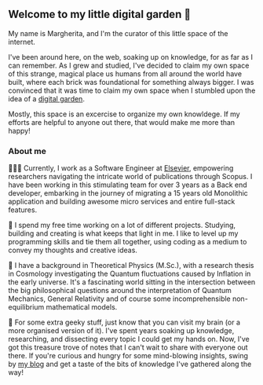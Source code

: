 ## Welcome to my little digital garden  🌱

My name is Margherita, and I'm the curator of this little space of the internet.

I've been around here, on the web, soaking up on knowledge, for as far as I can remember.
As I grew and studied, I've decided to claim my own space of this strange, magical place us humans from all around the world have built, where each brick was foundational for something always bigger.
I was convinced that it was time to claim my own space when I stumbled upon the idea of a [digital garden](https://tomcritchlow.com/2019/02/17/building-digital-garden/).

Mostly, this space is an excercise to organize my own knowldege. If my efforts are helpful to anyone out there, that would make me more than happy!

### About me
👩🏻‍💻 Currently, I work as a Software Engineer at [Elsevier](http://localhost:3000/elsevier), empowering researchers navigating the intricate world of publications through Scopus. I have been working in this stimulating team for over 3 years as a Back end developer, embarking in the journey of migrating a 15 years old Monolithic application and building awesome micro services and entire full-stack features.

🤖 I spend my free time working on a lot of different projects. Studying, building and creating is what keeps that light in me. I like to level up my programming skills and tie them all together, using coding as a medium to convey my thoughts and creative ideas.

🌌 I have a background in Theoretical Physics (M.Sc.), with a research thesis in Cosmology investigating the Quantum fluctuations caused by Inflation in the early universe. It's a fascinating world sitting in the intersection between the big philosophical questions around the interpretation of Quantum Mechanics, General Relativity and of course some incomprehensible non-equilibrium mathematical models.
  
🧠 For some extra geeky stuff, just know that you can visit my brain (or a more organised version of it). I've spent years soaking up knowledge, researching, and dissecting every topic I could get my hands on. Now, I've got this treasure trove of notes that I can't wait to share with everyone out there. If you're curious and hungry for some mind-blowing insights, swing by [my blog](http://localhost:3000/blog) and get a taste of the bits of knowledge I've gathered along the way!